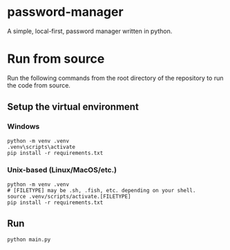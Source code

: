 # password-manager
A simple, local-first, password manager written in python.

# Run from source
Run the following commands from the root directory of the repository to run the code from source.

## Setup the virtual environment

### Windows

```
python -m venv .venv
.venv\scripts\activate
pip install -r requirements.txt
```

### Unix-based (Linux/MacOS/etc.)

```
python -m venv .venv
# [FILETYPE] may be .sh, .fish, etc. depending on your shell.
source .venv/scripts/activate.[FILETYPE]
pip install -r requirements.txt
```

## Run
```
python main.py
```